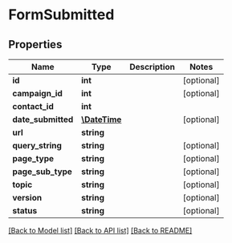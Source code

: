 # FormSubmitted

## Properties
Name | Type | Description | Notes
------------ | ------------- | ------------- | -------------
**id** | **int** |  | [optional] 
**campaign_id** | **int** |  | [optional] 
**contact_id** | **int** |  | 
**date_submitted** | [**\DateTime**](\DateTime.md) |  | [optional] 
**url** | **string** |  | 
**query_string** | **string** |  | [optional] 
**page_type** | **string** |  | [optional] 
**page_sub_type** | **string** |  | [optional] 
**topic** | **string** |  | [optional] 
**version** | **string** |  | [optional] 
**status** | **string** |  | [optional] 

[[Back to Model list]](../README.md#documentation-for-models) [[Back to API list]](../README.md#documentation-for-api-endpoints) [[Back to README]](../README.md)


